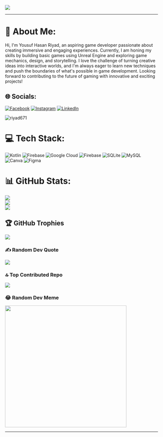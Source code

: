 <img src="img/animated_logo/banner_Riyad.gif">

---
# 💫 About Me:
Hi, I'm Yousuf Hasan Riyad, an aspiring game developer passionate about creating immersive and engaging experiences. Currently, I am honing my skills by building basic games using Unreal Engine and exploring game mechanics, design, and storytelling. I love the challenge of turning creative ideas into interactive worlds, and I'm always eager to learn new techniques and push the boundaries of what's possible in game development. Looking forward to contributing to the future of gaming with innovative and exciting projects!


## 🌐 Socials:
[![Facebook](https://img.shields.io/badge/Facebook-%231877F2.svg?logo=Facebook&logoColor=white)](https://facebook.com/yousufhasanriyad.yhrjfj) [![Instagram](https://img.shields.io/badge/Instagram-%23E4405F.svg?logo=Instagram&logoColor=white)](https://instagram.com/yousufhasanriyad.yhrjfj) [![LinkedIn](https://img.shields.io/badge/LinkedIn-%230077B5.svg?logo=linkedin&logoColor=white)](https://linkedin.com/in/in/yhrjfj)
<p align="left"> <img src="https://komarev.com/ghpvc/?username=riyad671&label=Profile%20views&color=0e75b6&style=flat" alt="riyad671" /> </p>

# 💻 Tech Stack:
![Kotlin](https://img.shields.io/badge/kotlin-%237F52FF.svg?style=for-the-badge&logo=kotlin&logoColor=white) ![Firebase](https://img.shields.io/badge/firebase-%23039BE5.svg?style=for-the-badge&logo=firebase) ![Google Cloud](https://img.shields.io/badge/GoogleCloud-%234285F4.svg?style=for-the-badge&logo=google-cloud&logoColor=white) ![Firebase](https://img.shields.io/badge/Firebase-039BE5?style=for-the-badge&logo=Firebase&logoColor=white) ![SQLite](https://img.shields.io/badge/sqlite-%2307405e.svg?style=for-the-badge&logo=sqlite&logoColor=white) ![MySQL](https://img.shields.io/badge/mysql-%2300000f.svg?style=for-the-badge&logo=mysql&logoColor=white) ![Canva](https://img.shields.io/badge/Canva-%2300C4CC.svg?style=for-the-badge&logo=Canva&logoColor=white) ![Figma](https://img.shields.io/badge/figma-%23F24E1E.svg?style=for-the-badge&logo=figma&logoColor=white)
# 📊 GitHub Stats:
![](https://github-readme-stats.vercel.app/api?username=yhrjfj&theme=dark&hide_border=false&include_all_commits=true&count_private=true)<br/>
![](https://github-readme-streak-stats.herokuapp.com/?user=yhrjfj&theme=dark&hide_border=false)<br/>
![](https://github-readme-stats.vercel.app/api/top-langs/?username=yhrjfj&theme=dark&hide_border=false&include_all_commits=true&count_private=true&layout=compact)

## 🏆 GitHub Trophies
![](https://github-profile-trophy.vercel.app/?username=yhrjfj&theme=radical&no-frame=false&no-bg=false&margin-w=4)

### ✍️ Random Dev Quote
![](https://quotes-github-readme.vercel.app/api?type=horizontal&theme=radical)

### 🔝 Top Contributed Repo
![](https://github-contributor-stats.vercel.app/api?username=yhrjfj&limit=5&theme=dark&combine_all_yearly_contributions=true)

### 😂 Random Dev Meme
<img src='https://randommeme-five.vercel.app/' style="height: 400px;"/>

---
